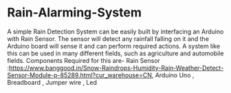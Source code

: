 # Rain-Alarming-System
A simple Rain Detection System can be easily built by interfacing an Arduino with Rain Sensor. The sensor will detect any rainfall falling on it and the Arduino board will sense it and can perform required actions. A system like this can be used in many different fields, such as agriculture and automobile fields.
Components Required for this are-
Rain  Sensor :https://www.banggood.in/Snow-Raindrops-Humidity-Rain-Weather-Detect-Sensor-Module-p-85289.html?cur_warehouse=CN,
Arduino Uno ,
Breadboard ,
Jumper wire ,
Led
